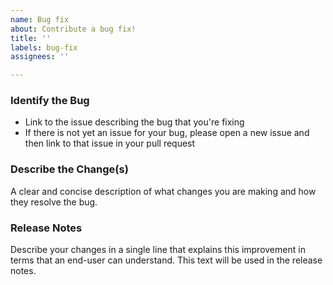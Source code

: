 ```yaml
---
name: Bug fix
about: Contribute a bug fix!
title: ''
labels: bug-fix
assignees: ''

---
```


### Identify the Bug
* Link to the issue describing the bug that you're fixing
* If there is not yet an issue for your bug, please open a new issue and then link to that issue in your pull request

### Describe the Change(s)
A clear and concise description of what changes you are making and how they resolve the bug. 

### Release Notes
Describe your changes in a single line that explains this improvement in
terms that an end-user can understand. This text will be used in the release notes.
